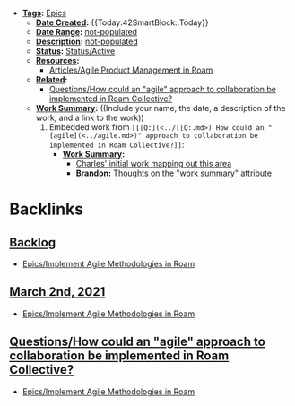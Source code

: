 - **[Tags](<../Tags.md>):** [Epics](<../Epics.md>)
    - **[Date Created](<../Date Created.md>):** {{Today:42SmartBlock:.Today}}
    - **[Date Range](<../Date Range.md>):** [not-populated](<../not-populated.md>)
    - **[Description](<../Description.md>):** [not-populated](<../not-populated.md>)
    - **[Status](<../Status.md>):** [Status/Active](<../Status/Active.md>)
    - **[Resources](<../Resources.md>):** 
        - [Articles/Agile Product Management in Roam](<../Articles/Agile Product Management in Roam.md>)
    - **[Related](<../Related.md>):** 
        - [Questions/How could an "agile" approach to collaboration be implemented in Roam Collective?](<../Questions/How could an "agile" approach to collaboration be implemented in Roam Collective?.md>)
    - **[Work Summary](<../Work Summary.md>):**  ((Include your name, the date, a description of the work, and a link to the work))
        1. Embedded work from `[[[Q:](<../[[Q:.md>) How could an "[agile](<../agile.md>)" approach to collaboration be implemented in Roam Collective?]]`:
            - **[Work Summary](<../Work Summary.md>):** 
                - [Charles' initial work mapping out this area](((6GfcqwQrI)))
                - **Brandon:** [Thoughts on the "work summary" attribute](((JZ6S734y4)))

# Backlinks
## [Backlog](<Backlog.md>)
- [Epics/Implement Agile Methodologies in Roam](<../Epics/Implement Agile Methodologies in Roam.md>)

## [March 2nd, 2021](<March 2nd, 2021.md>)
- [Epics/Implement Agile Methodologies in Roam](<../Epics/Implement Agile Methodologies in Roam.md>)

## [Questions/How could an "agile" approach to collaboration be implemented in Roam Collective?](<Questions/How could an "agile" approach to collaboration be implemented in Roam Collective?.md>)
- [Epics/Implement Agile Methodologies in Roam](<../Epics/Implement Agile Methodologies in Roam.md>)

